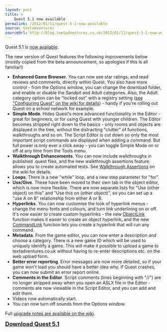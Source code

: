 ```yaml
---
layout: post
title: >
    Quest 5.1 now available
permalink: /2012/01/11/quest-5-1-now-available
source: textadventures
sourceUrl: http://blog.textadventures.co.uk/2012/01/11/quest-5-1-now-available/
---
```

Quest 5.1 is <a href="http://www.textadventures.co.uk/quest510.exe">now available</a>.

The new version of Quest features the following improvements below (mostly copied from the beta announcement, so apologies if this is all familiar!)
<ul>
	<li><strong>Enhanced Game Browser</strong>. You can now see star ratings, and read reviews and comments, directly within Quest. You also have more control - from the Options window, you can change the download folder, and enable or disable the Sandpit and Adult categories. Also, the Adult category option can be "locked out" with a registry setting (<a href="http://quest5.net/wiki/Configuring_Quest">see "Configuring Quest" on the wiki for details</a>) - handy if you're rolling out Quest on a school network for example.</li>
	<li><strong>Simple Mode</strong>. Hides Quest's more advanced functionality in the Editor - great for beginners, or for using Quest with younger children. The Editor becomes stripped right down to the basics - only rooms and objects are displayed in the tree, without the distracting "clutter" of functions, walkthroughs and so on. The Script Editor is cut down so only the most important script commands are displayed when adding a command. But full power is only ever a click away - you can toggle Simple Mode on or off at any time from the Tools menu.</li>
	<li><strong>Walkthrough Enhancements</strong>. You can now include walkthroughs in published .quest files, and the new walkthrough assertions feature allows you to create automated tests. See <a href="http://quest5.net/wiki/Walkthroughs#Assertions">Walkthrough Assertions</a> on the wiki for details.</li>
	<li><strong>Loops</strong>. There is a new "while" loop, and a new step parameter for "for".</li>
	<li><strong>Use/Give</strong>. These have been moved to their own tab in the object editor, which is now more flexible. There are now separate lists for "Use (other object) on this" and "Use this on (other object)", so you can set up a "use A on B" relationship from either A or B.</li>
	<li><strong>Hyperlinks</strong>. You can now customise the look of hyperlink menus - change the menu fonts and colours, and turn link underlining on or off. It's now easier to create custom hyperlinks - the new <a href="http://quest5.net/wiki/ObjectLink">ObjectLink</a> function makes it easier to create an object hyperlink, and the new <a href="http://quest5.net/wiki/CommandLink">CommandLink</a> function lets you create a hyperlink that will run any command.</li>
	<li><strong>Metadata</strong>. From the game editor, you can now enter a description and choose a category. There is a new game ID which will be used to uniquely identify a game. This will make it possible to upload a game to textadventures.co.uk without having to re-enter descriptions etc. on the web upload form.</li>
	<li><strong>Better error reporting</strong>. Error messages are now more detailed, so if your game won't load you should have a better idea why. If Quest crashes, you can now submit an error report online.</li>
	<li><strong>Comments in the Editor</strong>. Script comments (lines beginning with "//") are no longer stripped away when you open an ASLX file in the Editor - comments are now viewable in the Script Editor, and you can add and edit them.</li>
	<li>Videos now automatically start.</li>
	<li>You can now turn off sounds from the Options window.</li>
</ul>
Full <a href="http://quest5.net/wiki/Upgrade_Notes#Upgrading_from_Quest_5.0_to_Quest_5.1">upgrade notes are available on the wiki</a>.

<a style="font-size:130%;" href="http://www.textadventures.co.uk/quest510.exe"><strong>Download Quest 5.1</strong></a>